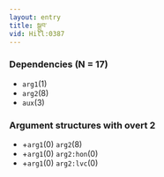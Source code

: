 ```yaml
---
layout: entry
title: སྒྲུབ་
vid: Hill:0387
---
```

### Dependencies (N = 17)
* `arg1`(1)
* `arg2`(8)
* `aux`(3)
### Argument structures with overt 2
* +`arg1`(0) `arg2`(8)
* +`arg1`(0) `arg2:hon`(0)
* +`arg1`(0) `arg2:lvc`(0)
